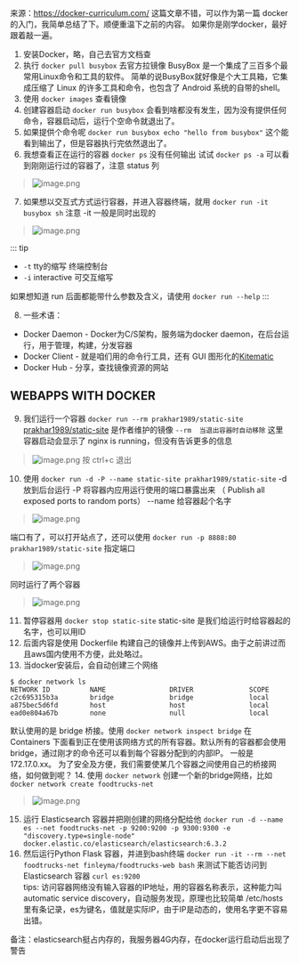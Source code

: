 来源：https://docker-curriculum.com/
这篇文章不错，可以作为第一篇 docker 的入门，我简单总结了下。顺便重温下之前的内容。
如果你是刚学docker，最好跟着敲一遍。

1. 安装Docker，略，自己去官方文档查
2. 执行 `docker pull busybox` 去官方拉镜像
BusyBox 是一个集成了三百多个最常用Linux命令和工具的软件。
简单的说BusyBox就好像是个大工具箱，它集成压缩了 Linux 的许多工具和命令，也包含了 Android 系统的自带的shell。
3. 使用 `docker images` 查看镜像
4. 创建容器启动 `docker run busybox`
会看到啥都没有发生，因为没有提供任何命令，容器启动后，运行个空命令就退出了。
5. 如果提供个命令呢 `docker run busybox echo "hello from busybox"`
这个能看到输出了，但是容器执行完依然退出了。
6. 我想查看正在运行的容器 `docker ps`
没有任何输出
试试 `docker ps -a` 可以看到刚刚运行过的容器了，注意 status 列
> ![image.png](https://hexo-blog.pek3b.qingstor.com/upload_images/71414-d2b328d30cc4fd03.png?imageMogr2/auto-orient/strip%7CimageView2/2/w/1240)
7. 如果想以交互式方式运行容器，并进入容器终端，就用 `docker run -it busybox sh` 注意 -it 一般是同时出现的
> ![image.png](https://hexo-blog.pek3b.qingstor.com/upload_images/71414-cd0c5ba98c0a9f31.png?imageMogr2/auto-orient/strip%7CimageView2/2/w/1240)

::: tip
* `-t`  tty的缩写 终端控制台
* `-i`  interactive 可交互缩写

如果想知道 run 后面都能带什么参数及含义，请使用 `docker run --help`
:::

8. 一些术语：
* Docker Daemon - Docker为C/S架构，服务端为docker daemon，在后台运行，用于管理，构建，分发容器
* Docker Client - 就是咱们用的命令行工具，还有 GUI 图形化的[Kitematic](https://kitematic.com/)
* Docker Hub - 分享，查找镜像资源的网站

## WEBAPPS WITH DOCKER
9. 我们运行一个容器 `docker run --rm prakhar1989/static-site`  
[prakhar1989/static-site](https://hub.docker.com/r/prakhar1989/static-site/) 是作者维护的镜像
`--rm  当退出容器时自动移除`
这里容器启动会显示了 nginx is running，但没有告诉更多的信息
> ![image.png](https://hexo-blog.pek3b.qingstor.com/upload_images/71414-48370494e43ee722.png?imageMogr2/auto-orient/strip%7CimageView2/2/w/1240)
按 ctrl+c 退出
10. 使用  `docker run -d -P --name static-site prakhar1989/static-site`
-d  放到后台运行
-P 将容器内应用运行使用的端口暴露出来 （ Publish all exposed ports to random ports）
--name 给容器起个名字

> ![image.png](https://hexo-blog.pek3b.qingstor.com/upload_images/71414-7fcb7ac5b3b368cb.png?imageMogr2/auto-orient/strip%7CimageView2/2/w/1240)

端口有了，可以打开站点了，还可以使用 `docker run -p 8888:80 prakhar1989/static-site` 指定端口
> ![image.png](https://hexo-blog.pek3b.qingstor.com/upload_images/71414-8372f40ed3291b96.png?imageMogr2/auto-orient/strip%7CimageView2/2/w/1240)

同时运行了两个容器
> ![image.png](https://hexo-blog.pek3b.qingstor.com/upload_images/71414-6e2b30efb61a838f.png?imageMogr2/auto-orient/strip%7CimageView2/2/w/1240)

11. 暂停容器用 `docker stop static-site` static-site 是我们给运行时给容器起的名字，也可以用ID
12. 后面内容是使用 Dockerfile 构建自己的镜像并上传到AWS。由于之前讲过而且aws国内使用不方便，此处略过。
13. 当docker安装后，会自动创建三个网络
```
$ docker network ls
NETWORK ID          NAME                DRIVER              SCOPE
c2c695315b3a        bridge              bridge              local
a875bec5d6fd        host                host                local
ead0e804a67b        none                null                local
```
默认使用的是 bridge 桥接。使用 `docker network inspect bridge` 在 Containers 下面看到正在使用该网络方式的所有容器。默认所有的容器都会使用bridge，通过刚才的命令还可以看到每个容器分配到的内部IP。 一般是 172.17.0.xx。 为了安全及方便，我们需要使某几个容器之间使用自己的桥接网络，如何做到呢？
14. 使用 `docker network` 创建一个新的bridge网络，比如 `docker network create foodtrucks-net`
> ![image.png](https://hexo-blog.pek3b.qingstor.com/upload_images/71414-91bd41ce9bebd25f.png?imageMogr2/auto-orient/strip%7CimageView2/2/w/1240)
15. 运行 Elasticsearch 容器并把刚创建的网络分配给他
`docker run -d --name es --net foodtrucks-net -p 9200:9200 -p 9300:9300 -e "discovery.type=single-node" docker.elastic.co/elasticsearch/elasticsearch:6.3.2`
16. 然后运行Python Flask 容器，并进到bash终端
`docker run -it --rm --net foodtrucks-net finleyma/foodtrucks-web bash`
来测试下能否访问到 Elasticsearch 容器
`curl es:9200`  
tips: 访问容器网络没有输入容器的IP地址，用的容器名称表示，这种能力叫 automatic service discovery，自动服务发现，原理也比较简单
/etc/hosts 里有条记录，es为键名，值就是实际IP，由于IP是动态的，使用名字更不容易出错。

备注：elasticsearch挺占内存的，我服务器4G内存，在docker运行启动后出现了警告
